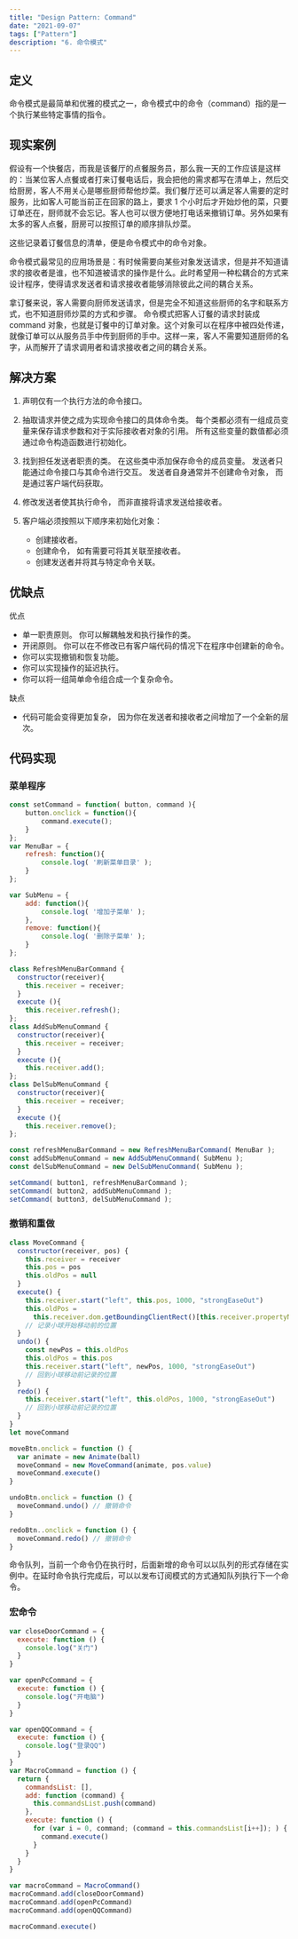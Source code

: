 ```yaml
---
title: "Design Pattern: Command"
date: "2021-09-07"
tags: ["Pattern"]
description: "6. 命令模式"
---
```


## 定义

命令模式是最简单和优雅的模式之一，命令模式中的命令（command）指的是一个执行某些特定事情的指令。

## 现实案例

假设有一个快餐店，而我是该餐厅的点餐服务员，那么我一天的工作应该是这样的：当某位客人点餐或者打来订餐电话后，我会把他的需求都写在清单上，然后交给厨房，客人不用关心是哪些厨师帮他炒菜。我们餐厅还可以满足客人需要的定时服务，比如客人可能当前正在回家的路上，要求 1 个小时后才开始炒他的菜，只要订单还在，厨师就不会忘记。客人也可以很方便地打电话来撤销订单。另外如果有太多的客人点餐，厨房可以按照订单的顺序排队炒菜。

这些记录着订餐信息的清单，便是命令模式中的命令对象。

命令模式最常见的应用场景是：有时候需要向某些对象发送请求，但是并不知道请求的接收者是谁，也不知道被请求的操作是什么。此时希望用一种松耦合的方式来设计程序，使得请求发送者和请求接收者能够消除彼此之间的耦合关系。

拿订餐来说，客人需要向厨师发送请求，但是完全不知道这些厨师的名字和联系方式，也不知道厨师炒菜的方式和步骤。 命令模式把客人订餐的请求封装成 command 对象，也就是订餐中的订单对象。这个对象可以在程序中被四处传递，就像订单可以从服务员手中传到厨师的手中。这样一来，客人不需要知道厨师的名字，从而解开了请求调用者和请求接收者之间的耦合关系。

## 解决方案

1. 声明仅有一个执行方法的命令接口。
2. 抽取请求并使之成为实现命令接口的具体命令类。 每个类都必须有一组成员变量来保存请求参数和对于实际接收者对象的引用。 所有这些变量的数值都必须通过命令构造函数进行初始化。
3. 找到担任发送者职责的类。 在这些类中添加保存命令的成员变量。 发送者只能通过命令接口与其命令进行交互。 发送者自身通常并不创建命令对象， 而是通过客户端代码获取。
4. 修改发送者使其执行命令， 而非直接将请求发送给接收者。
5. 客户端必须按照以下顺序来初始化对象：

   - 创建接收者。
   - 创建命令， 如有需要可将其关联至接收者。
   - 创建发送者并将其与特定命令关联。

## 优缺点

优点

- 单一职责原则。 你可以解耦触发和执行操作的类。
- 开闭原则。 你可以在不修改已有客户端代码的情况下在程序中创建新的命令。
- 你可以实现撤销和恢复功能。
- 你可以实现操作的延迟执行。
- 你可以将一组简单命令组合成一个复杂命令。

缺点

- 代码可能会变得更加复杂， 因为你在发送者和接收者之间增加了一个全新的层次。

## 代码实现

### 菜单程序

```js
const setCommand = function( button, command ){
    button.onclick = function(){
        command.execute();
    }
};
var MenuBar = {
    refresh: function(){
        console.log( '刷新菜单目录' );
    }
};

var SubMenu = {
    add: function(){
        console.log( '增加子菜单' );
    },
    remove: function(){
        console.log( '删除子菜单' );
    }
};

class RefreshMenuBarCommand {
  constructor(receiver){
    this.receiver = receiver;
  }
  execute (){
    this.receiver.refresh();
};
class AddSubMenuCommand {
  constructor(receiver){
    this.receiver = receiver;
  }
  execute (){
    this.receiver.add();
};
class DelSubMenuCommand {
  constructor(receiver){
    this.receiver = receiver;
  }
  execute (){
    this.receiver.remove();
};

const refreshMenuBarCommand = new RefreshMenuBarCommand( MenuBar );
const addSubMenuCommand = new AddSubMenuCommand( SubMenu );
const delSubMenuCommand = new DelSubMenuCommand( SubMenu );

setCommand( button1, refreshMenuBarCommand );
setCommand( button2, addSubMenuCommand );
setCommand( button3, delSubMenuCommand );
```

### 撤销和重做

```js
class MoveCommand {
  constructor(receiver, pos) {
    this.receiver = receiver
    this.pos = pos
    this.oldPos = null
  }
  execute() {
    this.receiver.start("left", this.pos, 1000, "strongEaseOut")
    this.oldPos =
      this.receiver.dom.getBoundingClientRect()[this.receiver.propertyName]
    // 记录小球开始移动前的位置
  }
  undo() {
    const newPos = this.oldPos
    this.oldPos = this.pos
    this.receiver.start("left", newPos, 1000, "strongEaseOut")
    // 回到小球移动前记录的位置
  }
  redo() {
    this.receiver.start("left", this.oldPos, 1000, "strongEaseOut")
    // 回到小球移动前记录的位置
  }
}
let moveCommand

moveBtn.onclick = function () {
  var animate = new Animate(ball)
  moveCommand = new MoveCommand(animate, pos.value)
  moveCommand.execute()
}

undoBtn.onclick = function () {
  moveCommand.undo() // 撤销命令
}

redoBtn..onclick = function () {
  moveCommand.redo() // 撤销命令
}
```

命令队列，当前一个命令仍在执行时，后面新增的命令可以以队列的形式存储在实例中。在延时命令执行完成后，可以以发布订阅模式的方式通知队列执行下一个命令。

### 宏命令

```js
var closeDoorCommand = {
  execute: function () {
    console.log("关门")
  }
}

var openPcCommand = {
  execute: function () {
    console.log("开电脑")
  }
}

var openQQCommand = {
  execute: function () {
    console.log("登录QQ")
  }
}
var MacroCommand = function () {
  return {
    commandsList: [],
    add: function (command) {
      this.commandsList.push(command)
    },
    execute: function () {
      for (var i = 0, command; (command = this.commandsList[i++]); ) {
        command.execute()
      }
    }
  }
}

var macroCommand = MacroCommand()
macroCommand.add(closeDoorCommand)
macroCommand.add(openPcCommand)
macroCommand.add(openQQCommand)

macroCommand.execute()
```
